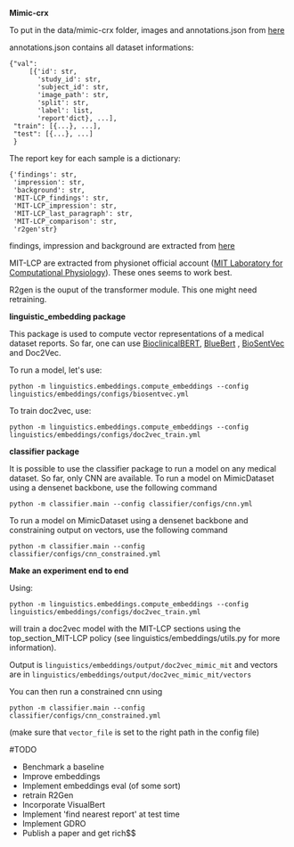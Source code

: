 <b>Mimic-crx</b>

To put in the data/mimic-crx folder, images and annotations.json from [here](https://drive.google.com/drive/folders/1pU97NrwdqG9raBm4aXx4gep2FfUFE_Rp?usp=sharing)

annotations.json contains all dataset informations:
```
{"val":
     [{'id': str,
       'study_id': str,
       'subject_id': str,
       'image_path': str,
       'split': str,
       'label': list,
       'report'dict}, ...],
 "train": [{...}, ...],
 "test": [{...}, ...]
 }
```
The report key for each sample is a dictionary:
```
{'findings': str,
 'impression': str,
 'background': str,
 'MIT-LCP_findings': str,
 'MIT-LCP_impression': str,
 'MIT-LCP_last_paragraph': str,
 'MIT-LCP_comparison': str,
 'r2gen'str}
```
findings, impression and background are extracted from [here](https://github.com/abachaa/MEDIQA2021/tree/main/Task3)

MIT-LCP are extracted from physionet official account ([MIT Laboratory for Computational Physiology](https://github.com/MIT-LCP/mimic-cxr/tree/master/txt)).
These ones seems to work best.

R2gen is the ouput of the transformer module. This one might need retraining.

<p><b>linguistic_embedding package</b></p>

This package is used to compute vector representations of a medical dataset reports. So far, one can use [BioclinicalBERT](https://github.com/EmilyAlsentzer/clinicalBERT/), [BlueBert](https://github.com/ncbi-nlp/bluebert/)
, [BioSentVec](https://github.com/ncbi-nlp/BioSentVec) and Doc2Vec.

To run a model, let's use:
```
python -m linguistics.embeddings.compute_embeddings --config linguistics/embeddings/configs/biosentvec.yml
```

To train doc2vec, use:
```
python -m linguistics.embeddings.compute_embeddings --config linguistics/embeddings/configs/doc2vec_train.yml
```

<p><b>classifier package</b></p>

It is possible to use the classifier package to run a model on any medical dataset. So far, only 
CNN are available.
To run a model on MimicDataset using a densenet backbone, use the following command
```
python -m classifier.main --config classifier/configs/cnn.yml
```
To run a model on MimicDataset using a densenet backbone and constraining output on vectors,
use the following command
```
python -m classifier.main --config classifier/configs/cnn_constrained.yml 
```

<p><b>Make an experiment end to end</b></p>
Using:

```
python -m linguistics.embeddings.compute_embeddings --config linguistics/embeddings/configs/doc2vec_train.yml
```
will train a doc2vec model with the MIT-LCP sections using the top_section_MIT-LCP policy 
(see linguistics/embeddings/utils.py for more information).

Output is `linguistics/embeddings/output/doc2vec_mimic_mit` and vectors are in 
`linguistics/embeddings/output/doc2vec_mimic_mit/vectors`

You can then run a constrained cnn using

```
python -m classifier.main --config classifier/configs/cnn_constrained.yml 
```
(make sure that `vector_file` is set to the right path in the config file)

#TODO

- Benchmark a baseline
- Improve embeddings
- Implement embeddings eval (of some sort)
- retrain R2Gen
- Incorporate VisualBert
- Implement 'find nearest report' at test time
- Implement GDRO
- Publish a paper and get rich$$
